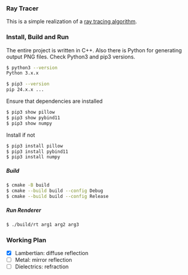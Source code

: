 ### Ray Tracer

This is a simple realization of a [ray tracing algorithm](https://en.wikipedia.org/wiki/Ray_tracing_(graphics)).

### Install, Build and Run

The entire project is written in C++. Also there is Python for generating output PNG files. Check Python3 and pip3 versions.

```bash
$ python3 --version
Python 3.x.x

$ pip3 --version
pip 24.x.x ...
```

Ensure that dependencies are installed

```bash
$ pip3 show pillow
$ pip3 show pybind11
$ pip3 show numpy
```

Install if not

```bash
$ pip3 install pillow
$ pip3 install pybind11
$ pip3 install numpy
```

##### Build

```bash
$ cmake -B build
$ cmake --build build --config Debug
$ cmake --build build --config Release
```

##### Run Renderer

```bash
$ ./build/rt arg1 arg2 arg3
```

### Working Plan

- [x] Lambertian: diffuse reflection
- [ ] Metal: mirror reflection
- [ ] Dielectrics: refraction
